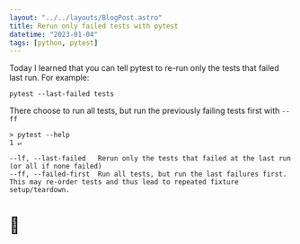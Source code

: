 ```yaml
---
layout: "../../layouts/BlogPost.astro"
title: Rerun only failed tests with pytest
datetime: "2023-01-04"
tags: [python, pytest]
---
```


Today I learned that you can tell pytest to re-run only the tests that failed last run. For example:

```
pytest --last-failed tests
```

There choose to run all tests, but run the previously failing tests first with `--ff`
```
> pytest --help                                                                                                                                                                                           1 ↵

--lf, --last-failed   Rerun only the tests that failed at the last run (or all if none failed)
--ff, --failed-first  Run all tests, but run the last failures first. This may re-order tests and thus lead to repeated fixture setup/teardown.
```

# 🐍
